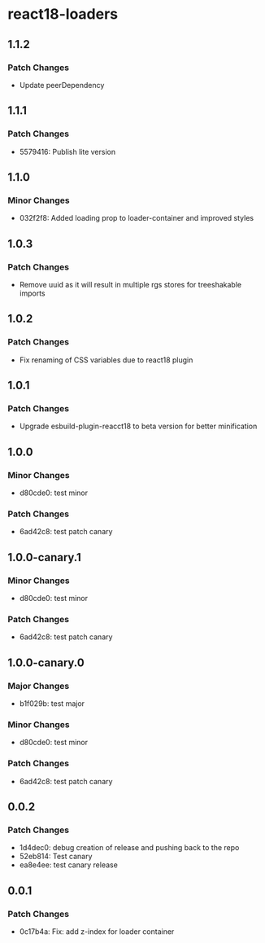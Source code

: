 # react18-loaders

## 1.1.2

### Patch Changes

- Update peerDependency

## 1.1.1

### Patch Changes

- 5579416: Publish lite version

## 1.1.0

### Minor Changes

- 032f2f8: Added loading prop to loader-container and improved styles

## 1.0.3

### Patch Changes

- Remove uuid as it will result in multiple rgs stores for treeshakable imports

## 1.0.2

### Patch Changes

- Fix renaming of CSS variables due to react18 plugin

## 1.0.1

### Patch Changes

- Upgrade esbuild-plugin-reacct18 to beta version for better minification

## 1.0.0

### Minor Changes

- d80cde0: test minor

### Patch Changes

- 6ad42c8: test patch canary

## 1.0.0-canary.1

### Minor Changes

- d80cde0: test minor

### Patch Changes

- 6ad42c8: test patch canary

## 1.0.0-canary.0

### Major Changes

- b1f029b: test major

### Minor Changes

- d80cde0: test minor

### Patch Changes

- 6ad42c8: test patch canary

## 0.0.2

### Patch Changes

- 1d4dec0: debug creation of release and pushing back to the repo
- 52eb814: Test canary
- ea8e4ee: test canary release

## 0.0.1

### Patch Changes

- 0c17b4a: Fix: add z-index for loader container
